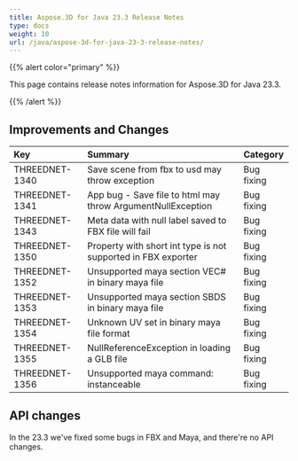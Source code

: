 ```yaml
---
title: Aspose.3D for Java 23.3 Release Notes
type: docs
weight: 10
url: /java/aspose-3d-for-java-23-3-release-notes/
---
```


{{% alert color="primary" %}}

This page contains release notes information for Aspose.3D for Java 23.3.

{{% /alert %}}
## **Improvements and Changes**

|**Key**|**Summary**|**Category**|
| :- | :- | :- |
| THREEDNET-1340 | Save scene from fbx to usd may throw exception | Bug fixing |
| THREEDNET-1341 | App bug - Save file to html may throw ArgumentNullException | Bug fixing |
| THREEDNET-1343 | Meta data with null label saved to FBX file will fail | Bug fixing |
| THREEDNET-1350 | Property with short int type is not supported in FBX exporter | Bug fixing |
| THREEDNET-1352 | Unsupported maya section VEC# in binary maya file | Bug fixing |
| THREEDNET-1353 | Unsupported maya section SBDS  in binary maya file | Bug fixing |
| THREEDNET-1354 | Unknown UV set in binary maya file format | Bug fixing |
| THREEDNET-1355 | NullReferenceException in loading a GLB file | Bug fixing |
| THREEDNET-1356 | Unsupported maya command: instanceable | Bug fixing |


## API changes ##

In the 23.3 we've fixed some bugs in FBX and Maya, and there're no API changes.
